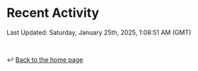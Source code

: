 # Recent Activity

<!--RECENT_ACTIVITY:start-->
<!--RECENT_ACTIVITY:end-->

<!--RECENT_ACTIVITY:last_update-->
Last Updated: Saturday, January 25th, 2025, 1:08:51 AM (GMT)
<!--RECENT_ACTIVITY:last_update_end-->

<br>

↩️ [Back to the home page](/README.md)
